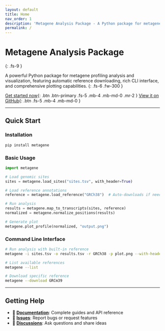 ```yaml
---
layout: default
title: Home
nav_order: 1
description: 'Metagene Analysis Package - A Python package for metagene profiling analysis and visualization'
permalink: /
---
```


# Metagene Analysis Package

{: .fs-9 }

A powerful Python package for metagene profiling analysis and visualization, featuring automatic reference downloading, rich CLI interface, and comprehensive plotting capabilities.
{: .fs-6 .fw-300 }

[Get started now](getting-started.md){: .btn .btn-primary .fs-5 .mb-4 .mb-md-0 .mr-2 }
[View it on GitHub](https://github.com/y9c/metagene){: .btn .fs-5 .mb-4 .mb-md-0 }

---

## Quick Start

### Installation

```bash
pip install metagene
```

### Basic Usage

```python
import metagene

# Load genomic sites
sites = metagene.load_sites("sites.tsv", with_header=True)

# Load reference annotations
reference = metagene.load_reference("GRCh38")  # Auto-downloads if needed

# Run analysis
results = metagene.map_to_transcripts(sites, reference)
normalized = metagene.normalize_positions(results)

# Generate plot
metagene.plot_profile(normalized, "output.png")
```

### Command Line Interface

```bash
# Run analysis with built-in reference
metagene -i sites.tsv -o results.tsv -r GRCh38 -p plot.png --with-header

# List available references
metagene --list

# Download specific reference
metagene --download GRCm39
```

---

## Getting Help

- 📖 **[Documentation](getting-started.md)**: Complete guides and API reference
- 🐛 **[Issues](https://github.com/y9c/metagene/issues)**: Report bugs or request features
- 💬 **[Discussions](https://github.com/y9c/metagene/discussions)**: Ask questions and share ideas
